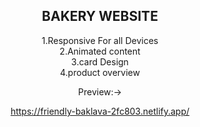 <center>
<h2>BAKERY WEBSITE</h2>
<p>
1.Responsive For all Devices<br>
2.Animated content<br>
3.card Design<br>
4.product overview
  
Preview:-> <p>https://friendly-baklava-2fc803.netlify.app/</p>
</center>
